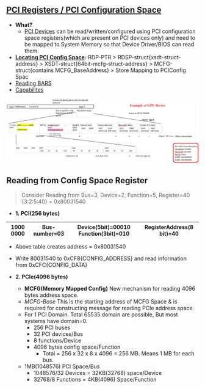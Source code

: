 ## [PCI Registers / PCI Configuration Space](https://wiki.osdev.org/PCI#PCI_Device_Structure)
- **What?**
  - [PCI Devices](../PCI_Device) can be read/written/configured using PCI configuration space registers(which are present on PCI devices only) and need to be mapped to System Memory so that Device Driver/BIOS can read them.
- **[Locating PCI Config Space]():** RDP-PTR > RDSP-struct{xsdt-struct-address} > XSDT-struct{64bit-mcfg-struct-address} > MCFG-struct{contains MCFG_BaseAddress} > Store Mapping to PCIConfig Spac
- [Reading BARS](./BARs)
- [Capabilites](./Capabilites)

<img src=pci-header.PNG width=1200 />

## Reading from Config Space Register
> Consider Reading from Bus=3, Device=2, Function=5, Register=40 {3:2:5:40} = 0x80031540

- **1. PCI(256 bytes)**

|1000 0000|Bus-number=03|Device(5bit)=00010 Function(3bit)=010|RegisterAddress(8 bit)=40| 
| --- | --- | --- | --- | 

- Above table creates address = 0x80031540
- Write 80031540 to 0xCF8{CONFIG_ADDRESS} and read information from 0xCFC{CONFIG_DATA}

- **2. PCIe(4096 bytes)**
  - **MCFG(Memory Mapped Config)** New mechanism for reading 4096 bytes address space.
  - *MCFG-Base* This is the starting address of MCFG Space & is required for constructing message for reading PCIe address space.  
  - For 1 PCI Domain.          Total 65535 domain are possible, But most systems have domain=0.
    - 256 PCI buses
    - 32 PCI devices/Bus
    - 8 functions/Device
    - 4096 bytes config space/Function
	    - Total = 256 x 32 x 8 x 4096 = 256 MB. Means 1 MB for each bus.
  - 1MB(1048576) PCI Space/Bus
	  - 1048576/32 Devices = 32KB(32768) space/Device
	  - 32768/8 Functions = 4KB(4096) Space/Function
